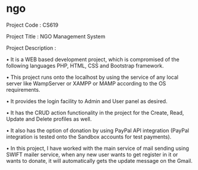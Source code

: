 # ngo

Project Code	:	CS619

Project Title	:	NGO Management System

Project Description	:

•	It is a WEB based development project, which is compromised of the following languages PHP, HTML, CSS and Bootstrap framework.

•	This project runs onto the localhost by using the service of any local server like WampServer or XAMPP or MAMP according to the OS requirements.

•	It provides the login facility to Admin and User panel as desired.

•	It has the CRUD action functionality in the project for the Create, Read, Update and Delete profiles as well.

•	It also has the option of donation by using PayPal API integration (PayPal integration is tested onto the Sandbox accounts for test payments).

•	In this project, I have worked with the main service of mail sending using SWIFT mailer service, when any new user wants to get register in it or wants to donate, it will automatically gets the update message on the Gmail. 
